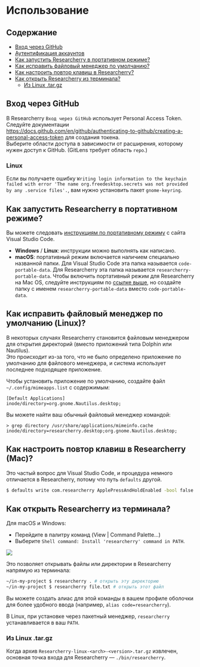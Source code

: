 <!-- order: 25 -->

# Использование

## Содержание

- [Вход через GitHub](#signin-github)
- [Аутентификация аккаунтов](https://github.com/KonstantinRogozhkin/researcherry/blob/master/docs/accounts-authentication.md)
- [Как запустить Researcherry в портативном режиме?](#portable)
- [Как исправить файловый менеджер по умолчанию?](#file-manager)
- [Как настроить повтор клавиш в Researcherry?](#press-and-hold)
- [Как открыть Researcherry из терминала?](#terminal-support)
  - [Из Linux .tar.gz](#from-linux-targz)

## <a id="signin-github"></a>Вход через GitHub

В Researcherry `Вход через GitHub` использует Personal Access Token.<br />
Следуйте документации https://docs.github.com/en/github/authenticating-to-github/creating-a-personal-access-token для создания токена.<br />
Выберите области доступа в зависимости от расширения, которому нужен доступ к GitHub. (GitLens требует область `repo`.)

### Linux

Если вы получаете ошибку `Writing login information to the keychain failed with error 'The name org.freedesktop.secrets was not provided by any .service files'.`, вам нужно установить пакет `gnome-keyring`.

## <a id="portable"></a>Как запустить Researcherry в портативном режиме?
Вы можете следовать [инструкциям по портативному режиму](https://code.visualstudio.com/docs/editor/portable) с сайта Visual Studio Code.
- **Windows** / **Linux**: инструкции можно выполнять как написано.
- **macOS**: портативный режим включается наличием специально названной папки. Для Visual Studio Code эта папка называется `code-portable-data`. Для Researcherry эта папка называется `researcherry-portable-data`. Чтобы включить портативный режим для Researcherry на Mac OS, следуйте инструкциям по [ссылке выше](https://code.visualstudio.com/docs/editor/portable), но создайте папку с именем `researcherry-portable-data` вместо `code-portable-data`.

## <a id="file-manager"></a>Как исправить файловый менеджер по умолчанию (Linux)?

В некоторых случаях Researcherry становится файловым менеджером для открытия директорий (вместо приложений типа Dolphin или Nautilus).<br />
Это происходит из-за того, что не было определено приложение по умолчанию для файлового менеджера, и система использует последнее подходящее приложение.

Чтобы установить приложение по умолчанию, создайте файл `~/.config/mimeapps.list` с содержимым:
```
[Default Applications]
inode/directory=org.gnome.Nautilus.desktop;
```

Вы можете найти ваш обычный файловый менеджер командой:
```
> grep directory /usr/share/applications/mimeinfo.cache
inode/directory=researcherry.desktop;org.gnome.Nautilus.desktop;
```

## <a id="press-and-hold"></a>Как настроить повтор клавиш в Researcherry (Mac)?

Это частый вопрос для Visual Studio Code, и процедура немного отличается в Researcherry, потому что путь `defaults` другой.

```bash
$ defaults write com.researcherry ApplePressAndHoldEnabled -bool false
```

## <a id="terminal-support"></a>Как открыть Researcherry из терминала?

Для macOS и Windows:
- Перейдите в палитру команд (View | Command Palette...)
- Выберите `Shell command: Install 'researcherry' command in PATH`.

![](https://user-images.githubusercontent.com/2707340/60140295-18338a00-9766-11e9-8fda-b525b6f15c13.png)

Это позволяет открывать файлы или директории в Researcherry напрямую из терминала:

```bash
~/in-my-project $ researcherry . # открыть эту директорию
~/in-my-project $ researcherry file.txt # открыть этот файл
```

Вы можете создать алиас для этой команды в вашем профиле оболочки для более удобного ввода (например, `alias code=researcherry`).

В Linux, при установке через пакетный менеджер, `researcherry` устанавливается в ваш `PATH`.

### <a id="from-linux-targz"></a>Из Linux .tar.gz

Когда архив `Researcherry-linux-<arch>-<version>.tar.gz` извлечен, основная точка входа для Researcherry — `./bin/researcherry`.
